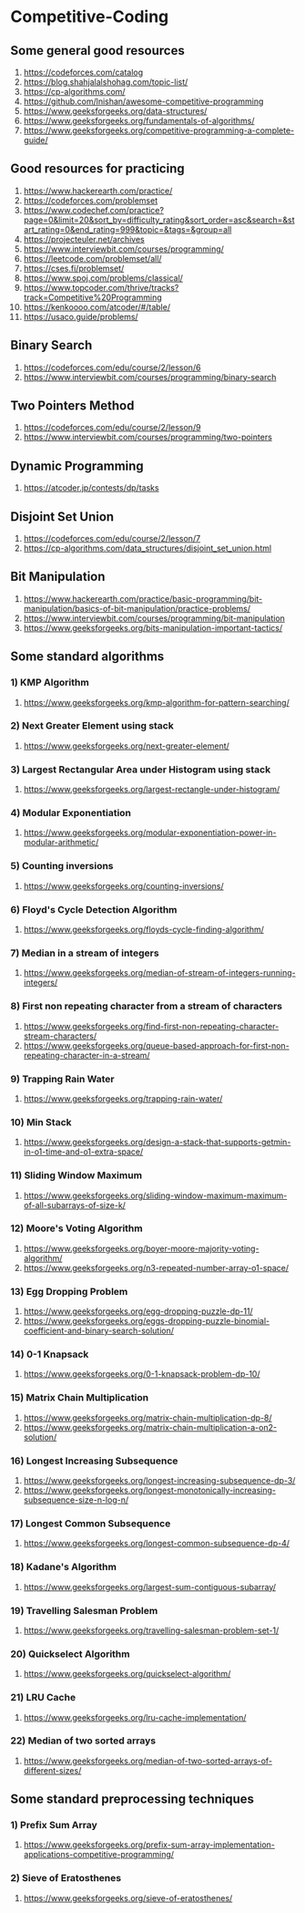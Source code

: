 # Competitive-Coding

## Some general good resources

1) https://codeforces.com/catalog
2) https://blog.shahjalalshohag.com/topic-list/
3) https://cp-algorithms.com/
4) https://github.com/lnishan/awesome-competitive-programming
5) https://www.geeksforgeeks.org/data-structures/
6) https://www.geeksforgeeks.org/fundamentals-of-algorithms/
7) https://www.geeksforgeeks.org/competitive-programming-a-complete-guide/

## Good resources for practicing

1) https://www.hackerearth.com/practice/
2) https://codeforces.com/problemset
3) https://www.codechef.com/practice?page=0&limit=20&sort_by=difficulty_rating&sort_order=asc&search=&start_rating=0&end_rating=999&topic=&tags=&group=all
4) https://projecteuler.net/archives
5) https://www.interviewbit.com/courses/programming/
6) https://leetcode.com/problemset/all/
7) https://cses.fi/problemset/
8) https://www.spoj.com/problems/classical/
9) https://www.topcoder.com/thrive/tracks?track=Competitive%20Programming
10) https://kenkoooo.com/atcoder/#/table/
11) https://usaco.guide/problems/

## Binary Search

1) https://codeforces.com/edu/course/2/lesson/6
2) https://www.interviewbit.com/courses/programming/binary-search

## Two Pointers Method

1) https://codeforces.com/edu/course/2/lesson/9
2) https://www.interviewbit.com/courses/programming/two-pointers

## Dynamic Programming

1) https://atcoder.jp/contests/dp/tasks

## Disjoint Set Union

1) https://codeforces.com/edu/course/2/lesson/7
2) https://cp-algorithms.com/data_structures/disjoint_set_union.html

## Bit Manipulation

1) https://www.hackerearth.com/practice/basic-programming/bit-manipulation/basics-of-bit-manipulation/practice-problems/
2) https://www.interviewbit.com/courses/programming/bit-manipulation
3) https://www.geeksforgeeks.org/bits-manipulation-important-tactics/

## Some standard algorithms

### 1) KMP Algorithm

1) https://www.geeksforgeeks.org/kmp-algorithm-for-pattern-searching/

### 2) Next Greater Element using stack

1) https://www.geeksforgeeks.org/next-greater-element/

### 3) Largest Rectangular Area under Histogram using stack

1) https://www.geeksforgeeks.org/largest-rectangle-under-histogram/

### 4) Modular Exponentiation

1) https://www.geeksforgeeks.org/modular-exponentiation-power-in-modular-arithmetic/

### 5) Counting inversions

1) https://www.geeksforgeeks.org/counting-inversions/

### 6) Floyd's Cycle Detection Algorithm

1) https://www.geeksforgeeks.org/floyds-cycle-finding-algorithm/

### 7) Median in a stream of integers

1) https://www.geeksforgeeks.org/median-of-stream-of-integers-running-integers/

### 8) First non repeating character from a stream of characters

1) https://www.geeksforgeeks.org/find-first-non-repeating-character-stream-characters/
2) https://www.geeksforgeeks.org/queue-based-approach-for-first-non-repeating-character-in-a-stream/

### 9) Trapping Rain Water

1) https://www.geeksforgeeks.org/trapping-rain-water/

### 10) Min Stack

1) https://www.geeksforgeeks.org/design-a-stack-that-supports-getmin-in-o1-time-and-o1-extra-space/

### 11) Sliding Window Maximum

1) https://www.geeksforgeeks.org/sliding-window-maximum-maximum-of-all-subarrays-of-size-k/

### 12) Moore's Voting Algorithm

1) https://www.geeksforgeeks.org/boyer-moore-majority-voting-algorithm/
2) https://www.geeksforgeeks.org/n3-repeated-number-array-o1-space/

### 13) Egg Dropping Problem

1) https://www.geeksforgeeks.org/egg-dropping-puzzle-dp-11/
2) https://www.geeksforgeeks.org/eggs-dropping-puzzle-binomial-coefficient-and-binary-search-solution/

### 14) 0-1 Knapsack

1) https://www.geeksforgeeks.org/0-1-knapsack-problem-dp-10/

### 15) Matrix Chain Multiplication

1) https://www.geeksforgeeks.org/matrix-chain-multiplication-dp-8/
2) https://www.geeksforgeeks.org/matrix-chain-multiplication-a-on2-solution/

### 16) Longest Increasing Subsequence

1) https://www.geeksforgeeks.org/longest-increasing-subsequence-dp-3/
2) https://www.geeksforgeeks.org/longest-monotonically-increasing-subsequence-size-n-log-n/

### 17) Longest Common Subsequence

1) https://www.geeksforgeeks.org/longest-common-subsequence-dp-4/

### 18) Kadane's Algorithm

1) https://www.geeksforgeeks.org/largest-sum-contiguous-subarray/

### 19) Travelling Salesman Problem

1) https://www.geeksforgeeks.org/travelling-salesman-problem-set-1/

### 20) Quickselect Algorithm

1) https://www.geeksforgeeks.org/quickselect-algorithm/

### 21) LRU Cache

1) https://www.geeksforgeeks.org/lru-cache-implementation/

### 22) Median of two sorted arrays

1) https://www.geeksforgeeks.org/median-of-two-sorted-arrays-of-different-sizes/

## Some standard preprocessing techniques

### 1) Prefix Sum Array

1) https://www.geeksforgeeks.org/prefix-sum-array-implementation-applications-competitive-programming/

### 2) Sieve of Eratosthenes

1) https://www.geeksforgeeks.org/sieve-of-eratosthenes/

